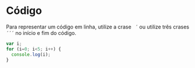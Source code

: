 # Código

Para representar um código em linha, utilize a crase ` ´` ou utilize três crases ` ´´´` no início e fim do código.

```javascript
var i;
for (i=0; i<5; i++) {
  console.log(i);
}
```